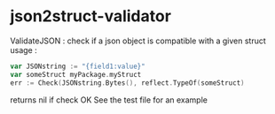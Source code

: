 # json2struct-validator

ValidateJSON : check if a json object is compatible with a given struct
usage :
```go
var JSONstring := "{field1:value}"
var someStruct myPackage.myStruct
err := Check(JSONstring.Bytes(), reflect.TypeOf(someStruct)
```
returns nil if check OK
See the test file for an example
